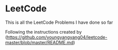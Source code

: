 # LeetCode

This is all the LeetCode Problems I have done so far

Following the instructions created by (https://github.com/youngyangyang04/leetcode-master/blob/master/README.md)

